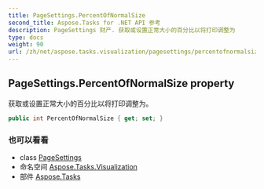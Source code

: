 ```yaml
---
title: PageSettings.PercentOfNormalSize
second_title: Aspose.Tasks for .NET API 参考
description: PageSettings 财产. 获取或设置正常大小的百分比以将打印调整为
type: docs
weight: 90
url: /zh/net/aspose.tasks.visualization/pagesettings/percentofnormalsize/
---
```

## PageSettings.PercentOfNormalSize property

获取或设置正常大小的百分比以将打印调整为。

```csharp
public int PercentOfNormalSize { get; set; }
```

### 也可以看看

* class [PageSettings](../)
* 命名空间 [Aspose.Tasks.Visualization](../../pagesettings/)
* 部件 [Aspose.Tasks](../../../)


